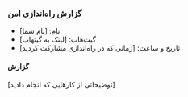 ### گزارش راه‌اندازی امن

* نام:‌ [نام شما]
* گیت‌هاب: ‌[لینک به گیتهاب]
* تاریخ و ساعت: ‌[زمانی که در راه‌اندازی مشارکت کردید]

#### گزارش

[توضیحاتی از کارهایی که انجام دادید]